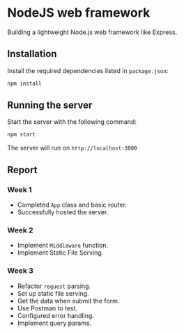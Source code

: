# NodeJS web framework

Building a lightweight Node.js web framework like Express.

## Installation

Install the required dependencies listed in `package.json`:

```bash
npm install
```

## Running the server

Start the server with the following command:

```bash
npm start
```

The server will run on `http://localhost:3000`

## Report

### Week 1

- Completed `App` class and basic router.
- Successfully hosted the server.

### Week 2

- Implement `Middleware` function.
- Implement Static File Serving.

### Week 3

- Refactor `request` parsing.
- Set up static file serving.
- Get the data when submit the form.
- Use Postman to test.
- Configured error handling.
- Implement query params.
